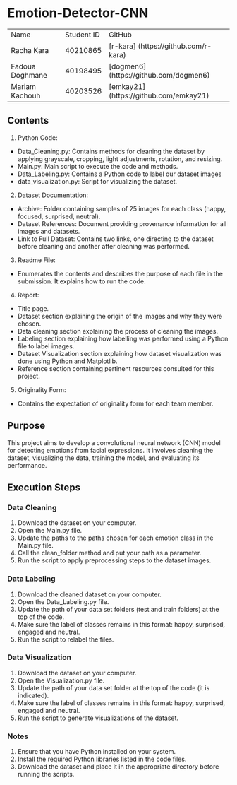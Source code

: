 # Emotion-Detector-CNN

<table>
  <tr>
    <td>Name</td>
    <td>Student ID </td>
    <td>GitHub</td>
  </tr>  
  <tr>
    <td>Racha Kara</td>
    <td>40210865</td>
    <td>[r-kara] (https://github.com/r-kara)</td>
  </tr>
  <tr>
    <td>Fadoua Doghmane</td>
    <td>40198495</td>
    <td>[dogmen6] (https://github.com/dogmen6)</td>
  </tr>
  <tr>
    <td>Mariam Kachouh</td>
    <td>40203526</td>
    <td>[emkay21] (https://github.com/emkay21)</td>
  </tr>
</table>

## Contents

1. Python Code:

- Data_Cleaning.py: Contains methods for cleaning the dataset by applying grayscale, cropping, light adjustments, rotation, and resizing.
- Main.py: Main script to execute the code and methods.
- Data_Labeling.py: Contains a Python code to label our dataset images
- data_visualization.py: Script for visualizing the dataset.

2. Dataset Documentation:

- Archive: Folder containing samples of 25 images for each class (happy, focused, surprised, neutral).
- Dataset References: Document providing provenance information for all images and datasets.
- Link to Full Dataset: Contains two links, one directing to the dataset before cleaning and another after cleaning was performed.

3. Readme File:

- Enumerates the contents and describes the purpose of each file in the submission. It explains how to run the code.

4. Report:

- Title page.
- Dataset section explaining the origin of the images and why they were chosen.
- Data cleaning section explaining the process of cleaning the images.
- Labeling section explaining how labelling was performed using a Python file to label images.
- Dataset Visualization section explaining how dataset visualization was done using Python and Matplotlib.
- Reference section containing pertinent resources consulted for this project.

5. Originality Form:

- Contains the expectation of originality form for each team member.

## Purpose

This project aims to develop a convolutional neural network (CNN) model for detecting emotions from facial expressions. It involves cleaning the dataset, visualizing the data, training the model, and evaluating its performance.

## Execution Steps

### Data Cleaning
1. Download the dataset on your computer.
2. Open the Main.py file.
3. Update the paths to the paths chosen for each emotion class in the Main.py file.
4. Call the clean_folder method and put your path as a parameter.
5. Run the script to apply preprocessing steps to the dataset images.

### Data Labeling
1. Download the cleaned dataset on your computer.
2. Open the Data_Labeling.py file.
3. Update the path of your data set folders (test and train folders) at the top of the code.
4. Make sure the label of classes remains in this format: happy, surprised, engaged and neutral.
5. Run the script to relabel the files.

### Data Visualization
1. Download the dataset on your computer.
2. Open the Visualization.py file.
3. Update the path of your data set folder at the top of the code (it is indicated).
4. Make sure the label of classes remains in this format: happy, surprised, engaged and neutral.
5. Run the script to generate visualizations of the dataset.
   
### Notes
1. Ensure that you have Python installed on your system.
2. Install the required Python libraries listed in the code files.
3. Download the dataset and place it in the appropriate directory before running the scripts.
